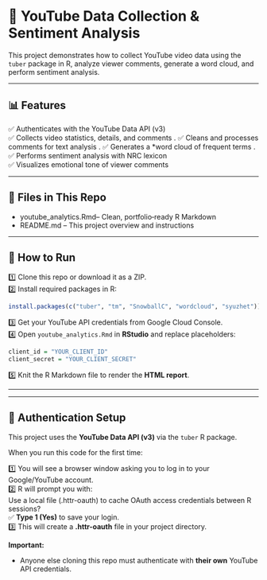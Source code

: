 # 🎥 YouTube Data Collection & Sentiment Analysis

This project demonstrates how to collect YouTube video data using the `tuber` package in R, analyze viewer comments, generate a word cloud, and perform sentiment analysis.

---

## 📊 Features
✅ Authenticates with the YouTube Data API (v3)  
✅ Collects video statistics, details, and comments  .
✅ Cleans and processes comments for text analysis .
✅ Generates a *word cloud of frequent terms .
✅ Performs sentiment analysis with NRC lexicon  
✅ Visualizes emotional tone of viewer comments  

---

## 📂 Files in This Repo
- youtube_analytics.Rmd– Clean, portfolio‑ready R Markdown  
- README.md – This project overview and instructions  
 


---

## 🚀 How to Run
1️⃣ Clone this repo or download it as a ZIP.  
2️⃣ Install required packages in R:  
```r
install.packages(c("tuber", "tm", "SnowballC", "wordcloud", "syuzhet"))
```
3️⃣ Get your YouTube API credentials from Google Cloud Console.  
4️⃣ Open `youtube_analytics.Rmd` in **RStudio** and replace placeholders:
```r
client_id = "YOUR_CLIENT_ID"
client_secret = "YOUR_CLIENT_SECRET"
```
5️⃣ Knit the R Markdown file to render the **HTML report**.

---


---

## 🔑 Authentication Setup

This project uses the **YouTube Data API (v3)** via the `tuber` R package.

When you run this code for the first time:

1️⃣ You will see a browser window asking you to log in to your Google/YouTube account.  
2️⃣ R will prompt you with:  
   Use a local file (.httr-oauth) to cache OAuth access credentials between R sessions?  
   ✅ **Type 1 (Yes)** to save your login.  
3️⃣ This will create a **.httr-oauth** file in your project directory.  

**Important:**  
 
- Anyone else cloning this repo must authenticate with **their own** YouTube API credentials.
